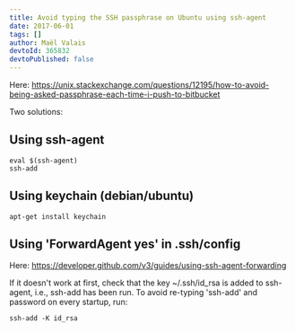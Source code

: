 ```yaml
---
title: Avoid typing the SSH passphrase on Ubuntu using ssh-agent
date: 2017-06-01
tags: []
author: Maël Valais
devtoId: 365832
devtoPublished: false
---
```


Here: <https://unix.stackexchange.com/questions/12195/how-to-avoid-being-asked-passphrase-each-time-i-push-to-bitbucket>

Two solutions:

## Using ssh-agent

    eval $(ssh-agent)
    ssh-add

## Using keychain (debian/ubuntu)

    apt-get install keychain

## Using 'ForwardAgent yes' in .ssh/config

Here: <https://developer.github.com/v3/guides/using-ssh-agent-forwarding>

If it doesn't work at first, check that the key ~/.ssh/id_rsa is added to ssh-agent, i.e., ssh-add has been run. To avoid re-typing 'ssh-add' and password on every startup, run:

    ssh-add -K id_rsa
